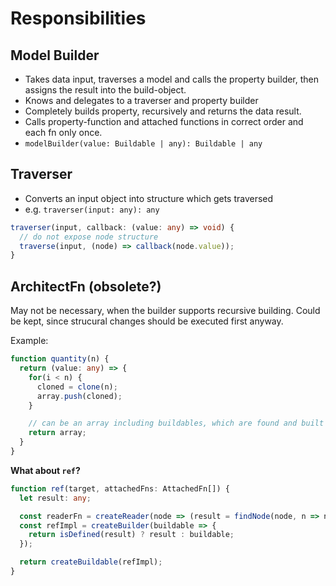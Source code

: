 # Responsibilities

## Model Builder

- Takes data input, traverses a model and calls the property builder, then assigns the result into the build-object.
- Knows and delegates to a traverser and property builder
- Completely builds property, recursively and returns the data result.
- Calls property-function and attached functions in correct order and each fn only once.
- `modelBuilder(value: Buildable | any): Buildable | any`

## Traverser

- Converts an input object into structure which gets traversed
- e.g. `traverser(input: any): any`

```ts
traverser(input, callback: (value: any) => void) {
  // do not expose node structure
  traverse(input, (node) => callback(node.value));
}
```

## ArchitectFn (obsolete?)

May not be necessary, when the builder supports recursive building.
Could be kept, since strucural changes should be executed first anyway.

Example:

```ts
function quantity(n) {
  return (value: any) => {
    for(i < n) {
      cloned = clone(n);
      array.push(cloned);
    }

    // can be an array including buildables, which are found and built by model-builder.
    return array;
  }
}
```

**What about `ref`?**

```ts
function ref(target, attachedFns: AttachedFn[]) {
  let result: any;

  const readerFn = createReader(node => (result = findNode(node, n => n.name === target)));
  const refImpl = createBuilder(buildable => {
    return isDefined(result) ? result : buildable;
  });

  return createBuildable(refImpl);
}
```
